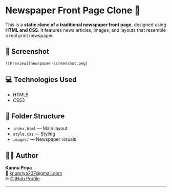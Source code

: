 # Newspaper Front Page Clone 📰

This is a **static clone of a traditional newspaper front page**, designed using **HTML and CSS**. It features news articles, images, and layouts that resemble a real print newspaper.

## 📸 Screenshot

`![Preview](newspaper-screenshot.png)`

## 💻 Technologies Used

- HTML5
- CSS3

## 📁 Folder Structure

- `index.html` — Main layout
- `style.css` — Styling
- `images/` — Newspaper visuals

## 🙋‍♀️ Author

**Kannu Priya**  
📧 knupriya237@gmail.com  
🌐 [GitHub Profile](https://github.com/Kannu2402)

---

